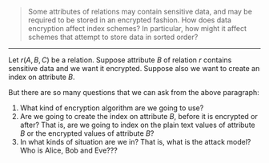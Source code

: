 > Some attributes of relations may contain sensitive data, and may be 
> required to be stored in an encrypted fashion. How does data encryption
> affect index schemes? In particular, how might it affect schemes that 
> attempt to store data in sorted order? 

--------------------------------

Let $r(A, B, C)$ be a relation. Suppose attribute $B$ of relation $r$ contains 
sensitive data and we want it encrypted. Suppose also we want to create an index 
on attribute $B$. 

But there are so many questions that we can ask from the above paragraph: 
1. What kind of encryption algorithm are we going to use? 
2. Are we going to create the index on attribute $B$, before it is encrypted or after?
That is, are we going to index on the plain text values of attribute $B$ or the encrypted 
values of attribute $B$?
3. In what kinds of situation are we in? That is, 
what is the attack model? Who is Alice, Bob and Eve???
